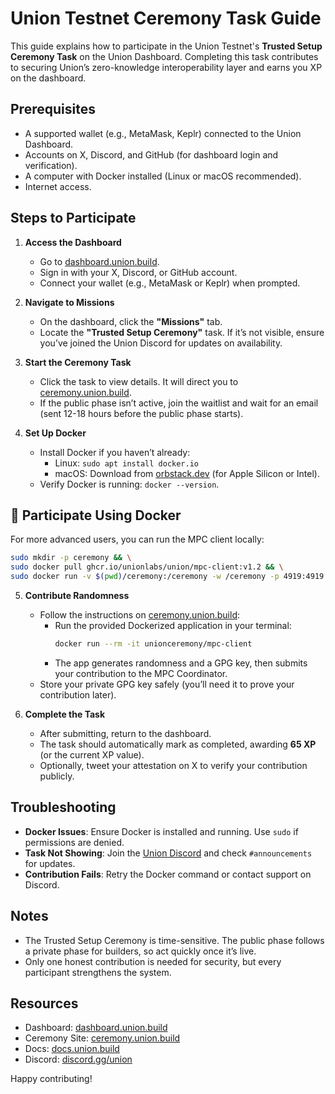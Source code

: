 # Union Testnet Ceremony Task Guide

This guide explains how to participate in the Union Testnet's **Trusted Setup Ceremony Task** on the Union Dashboard. Completing this task contributes to securing Union’s zero-knowledge interoperability layer and earns you XP on the dashboard.

## Prerequisites
- A supported wallet (e.g., MetaMask, Keplr) connected to the Union Dashboard.
- Accounts on X, Discord, and GitHub (for dashboard login and verification).
- A computer with Docker installed (Linux or macOS recommended).
- Internet access.

## Steps to Participate

1. **Access the Dashboard**
   - Go to [dashboard.union.build](https://dashboard.union.build).
   - Sign in with your X, Discord, or GitHub account.
   - Connect your wallet (e.g., MetaMask or Keplr) when prompted.

2. **Navigate to Missions**
   - On the dashboard, click the **"Missions"** tab.
   - Locate the **"Trusted Setup Ceremony"** task. If it’s not visible, ensure you’ve joined the Union Discord for updates on availability.

3. **Start the Ceremony Task**
   - Click the task to view details. It will direct you to [ceremony.union.build](https://ceremony.union.build).
   - If the public phase isn’t active, join the waitlist and wait for an email (sent 12-18 hours before the public phase starts).

4. **Set Up Docker**
   - Install Docker if you haven’t already:
     - Linux: `sudo apt install docker.io`
     - macOS: Download from [orbstack.dev](https://orbstack.dev) (for Apple Silicon or Intel).
   - Verify Docker is running: `docker --version`.


## 🐳 Participate Using Docker

For more advanced users, you can run the MPC client locally:

```bash
sudo mkdir -p ceremony && \
sudo docker pull ghcr.io/unionlabs/union/mpc-client:v1.2 && \
sudo docker run -v $(pwd)/ceremony:/ceremony -w /ceremony -p 4919:4919 --rm -it ghcr.io/unionlabs/union/mpc-client:v1.2
```
5. **Contribute Randomness**
   - Follow the instructions on [ceremony.union.build](https://ceremony.union.build):
     - Run the provided Dockerized application in your terminal:
       ```bash
       docker run --rm -it unionceremony/mpc-client
       ```
     - The app generates randomness and a GPG key, then submits your contribution to the MPC Coordinator.
   - Store your private GPG key safely (you’ll need it to prove your contribution later).

6. **Complete the Task**
   - After submitting, return to the dashboard.
   - The task should automatically mark as completed, awarding **65 XP** (or the current XP value).
   - Optionally, tweet your attestation on X to verify your contribution publicly.

## Troubleshooting
- **Docker Issues**: Ensure Docker is installed and running. Use `sudo` if permissions are denied.
- **Task Not Showing**: Join the [Union Discord](https://discord.gg/union) and check `#announcements` for updates.
- **Contribution Fails**: Retry the Docker command or contact support on Discord.

## Notes
- The Trusted Setup Ceremony is time-sensitive. The public phase follows a private phase for builders, so act quickly once it’s live.
- Only one honest contribution is needed for security, but every participant strengthens the system.

## Resources
- Dashboard: [dashboard.union.build](https://dashboard.union.build)
- Ceremony Site: [ceremony.union.build](https://ceremony.union.build)
- Docs: [docs.union.build](https://docs.union.build)
- Discord: [discord.gg/union](https://discord.gg/union)

Happy contributing!
